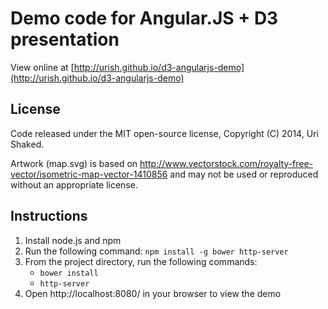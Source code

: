 Demo code for Angular.JS + D3 presentation
===

View online at [http://urish.github.io/d3-angularjs-demo](http://urish.github.io/d3-angularjs-demo)

## License
Code released under the MIT open-source license, Copyright (C) 2014, Uri Shaked.

Artwork (map.svg) is based on http://www.vectorstock.com/royalty-free-vector/isometric-map-vector-1410856
and may not be used or reproduced without an appropriate license.

## Instructions

1. Install node.js and npm
2. Run the following command: `npm install -g bower http-server`
3. From the project directory, run the following commands:
    * `bower install`
    * `http-server`
4. Open http://localhost:8080/ in your browser to view the demo
